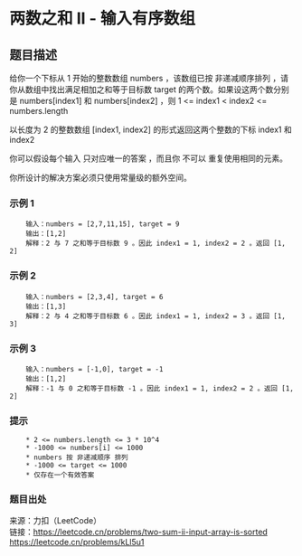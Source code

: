 # 两数之和 II - 输入有序数组

## 题目描述

给你一个下标从 1 开始的整数数组 numbers ，该数组已按 非递减顺序排列  ，请你从数组中找出满足相加之和等于目标数 target 的两个数。如果设这两个数分别是 numbers[index1] 和 numbers[index2] ，则 1 <= index1 < index2 <= numbers.length

以长度为 2 的整数数组 [index1, index2] 的形式返回这两个整数的下标 index1 和 index2

你可以假设每个输入 只对应唯一的答案 ，而且你 不可以 重复使用相同的元素。

你所设计的解决方案必须只使用常量级的额外空间。

### 示例 1

```text
    输入：numbers = [2,7,11,15], target = 9
    输出：[1,2]
    解释：2 与 7 之和等于目标数 9 。因此 index1 = 1, index2 = 2 。返回 [1, 2]
```

### 示例 2

```text
    输入：numbers = [2,3,4], target = 6
    输出：[1,3]
    解释：2 与 4 之和等于目标数 6 。因此 index1 = 1, index2 = 3 。返回 [1, 3]
```

### 示例 3

```text
    输入：numbers = [-1,0], target = -1
    输出：[1,2]
    解释：-1 与 0 之和等于目标数 -1 。因此 index1 = 1, index2 = 2 。返回 [1, 2]
```

### 提示

```text
    * 2 <= numbers.length <= 3 * 10^4
    * -1000 <= numbers[i] <= 1000
    * numbers 按 非递减顺序 排列
    * -1000 <= target <= 1000
    * 仅存在一个有效答案
```

### 题目出处

来源：力扣（LeetCode）  
链接：<https://leetcode.cn/problems/two-sum-ii-input-array-is-sorted>  
     <https://leetcode.cn/problems/kLl5u1>
